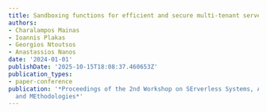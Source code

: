 ```yaml
---
title: Sandboxing functions for efficient and secure multi-tenant serverless deployments
authors:
- Charalampos Mainas
- Ioannis Plakas
- Georgios Ntoutsos
- Anastassios Nanos
date: '2024-01-01'
publishDate: '2025-10-15T18:08:37.460653Z'
publication_types:
- paper-conference
publication: '*Proceedings of the 2nd Workshop on SErverless Systems, Applications
  and MEthodologies*'
---
```

